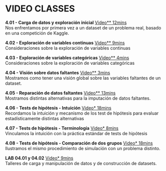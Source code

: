 # VIDEO CLASSES

**4.01 - Carga de datos y exploración inicial** [Video** 12mins](https://youtu.be/N4_r11DXOXU) <br/>  Nos enfrentamos por primera vez a un dataset de un problema real, basado en una competición de Kaggle.

**4.02 - Exploración de variables continuas** [Video** 9mins](https://youtu.be/VFe53YsRRmI) <br/>  Consideraciones sobre la exploración de variables continuas

**4.03 - Exploración de variables categóricas** [Video** 4mins](https://youtu.be/YzFmMDJfjpA) <br/>  Consideraciones sobre la exploración de variables categóricas

**4.04 - Visión sobre datos faltantes** [Video** 3mins](https://youtu.be/sIEyRCrS8dk) <br/> Mostramos como tener una visión global sobre las variables faltantes de un dataset.

**4.05 - Reparación de datos faltantes** [Video** 13mins](https://youtu.be/Edo2BGdHZs8) <br/> Mostramos distintas alternativas para la imputación de datos faltantes.

**4.06 - Tests de hipótesis - Intuición** [Video* 18mins](https://youtu.be/MEjoIPH8jSs) <br/> Recordamos la intuición y mecanismo de los test de hipótesis para evaluar estadísticamente distintas alternativas

**4.07 - Tests de hipótesis - Terminología** [Video* 8mins](https://youtu.be/n_PH2tBgy_g) <br/> Vinculamos la intuición con la práctica estándar de tests de hipótesis

**4.08 - Tests de hipótesis - Comparación de dos grupos** [Video* 18mins](https://youtu.be/rpzGAcdNopw) <br/> Ilustramos el mismo procedimiento de simulación con un problema distinto.

**LAB 04.01 y 04.02** [Video* 9mins](https://youtu.be/B5unHlJu8hA) <br/> Talleres de carga y manipulación de datos y de construcción de datasets.
